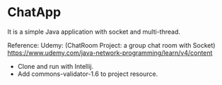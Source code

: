 # ChatApp
It is a simple Java application with socket and multi-thread.

Reference: Udemy: (ChatRoom Project: a group chat room with Socket)
https://www.udemy.com/java-network-programming/learn/v4/content


+ Clone and run with Intellij.
+ Add commons-validator-1.6 to project resource.
